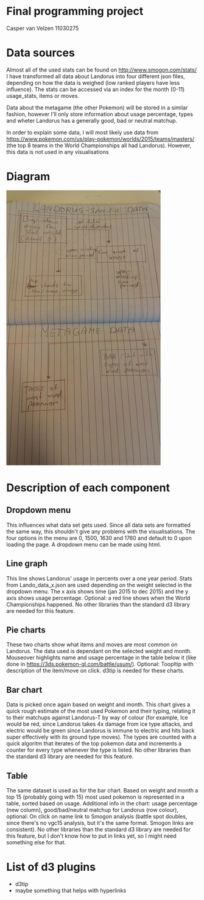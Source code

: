 # Final programming project

Casper van Velzen
11030275

# Data sources

Almost all of the used stats can be found on http://www.smogon.com/stats/
I have transformed all data about Landorus into four different json files, depending on how the data is weighed (low ranked players have less influence).
The stats can be accessed via an index for the month (0-11) usage_stats, items or moves.

Data about the metagame (the other Pokemon) will be stored in a similar fashion, however I'll only store information about usage percentage, types and wheter Landorus has a generally good, bad or neutral matchup.

In order to explain some data, I will most likely use data from https://www.pokemon.com/us/play-pokemon/worlds/2015/teams/masters/ (the top 8 teams in the World Championships all had Landorus). However, this data is not used in any visualisations

# Diagram

![](doc/diagram.jpg)

# Description of each component

## Dropdown menu

This influences what data set gets used. Since all data sets are formatted the same way, this shouldn't give any problems with the visualisations. The four options in the menu are 0, 1500, 1630 and 1760 and default to 0 upon loading the page.
A dropdown menu can be made using html.

## Line graph

This line shows Landorus' usage in percents over a one year period. Stats from Lando_data_x.json are used depending on the weight selected in the dropdown menu. The x axis shows time (jan 2015 to dec 2015) and the y axis shows usage percentage.
Optional: a red line shows when the World Championships happened.
No other libraries than the standard d3 library are needed for this feature.

## Pie charts

These two charts show what items and moves are most common on Landorus. The data used is dependant on the selected weight and month. Mouseover highlights name and usage percentage in the table below it (like done in https://3ds.pokemon-gl.com/battle/usum/).
Optional: Toopltip with description of the item/move on click.
d3tip is needed for these charts.

## Bar chart

Data is picked once again based on weight and month. This chart gives a quick rough estimate of the most used Pokemon and their typing, relating it to their matchups against Landorus-T by way of colour (for example, Ice would be red, since Landorus takes 4x damage from ice type attacks, and electric would be green since Landorus is immune to electric and hits back super effectively with its ground type moves).
The types are counted with a quick algoritm that iterates of the top pokemon data and increments a counter for every type whenever the type is listed.
No other libraries than the standard d3 library are needed for this feature.

## Table

The same dataset is used as for the bar chart. Based on weight and month a top 15 (probably going with 15) most used pokemon is represented in a table, sorted based on usage. Additional info in the chart: usage percentage (new column), good/bad/neutral matchup for Landorus (row colour), optional: On click on name link to Smogon analysis (battle spot doubles, since there's no vgc15 analysis, but it's the same format. Smogon links are consistent).
No other libraries than the standard d3 library are needed for this feature, but I don't know how to put in links yet, so I might need something else for that.

# List of d3 plugins

- d3tip
- maybe something that helps with hyperlinks